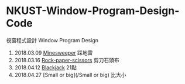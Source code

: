 # NKUST-Window-Program-Design-Code
視窗程式設計 Window Program Design

1. 2018.03.09 [Minesweeper](/Minesweeper) 踩地雷
2. 2018.03.16 [Rock-paper-scissors](/Rock-paper-scissors) 剪刀石頭布
3. 2018.04.12 [Blackjack](/Blackjack) 21點
4. 2018.04.27 [Small or big](/Small or big) 比大小
